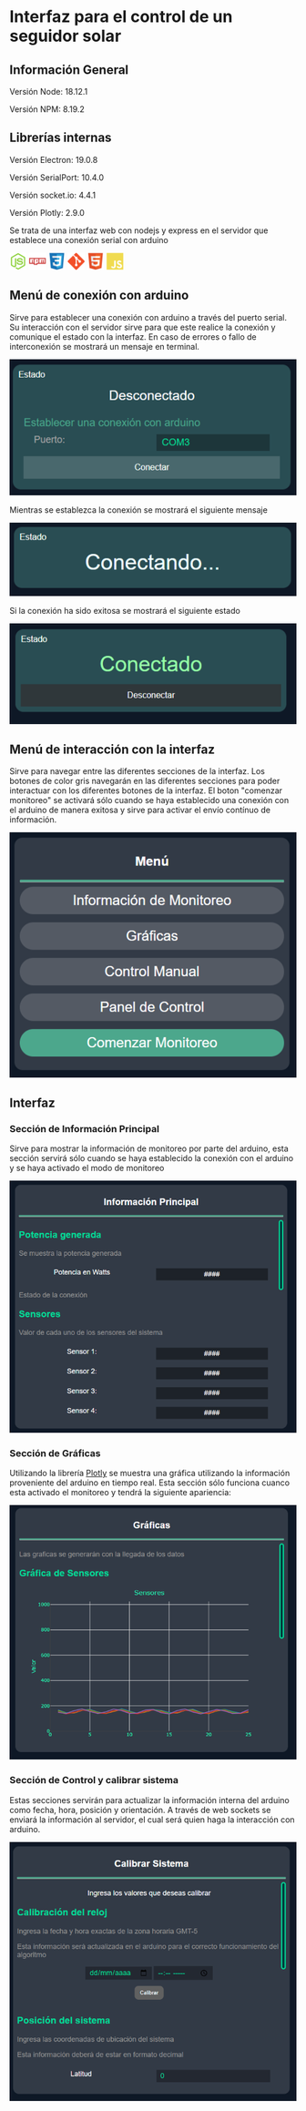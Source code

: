 # Interfaz para el control de un seguidor solar

## Información General

Versión Node: 18.12.1

Versión NPM: 8.19.2

## Librerías internas

Versión Electron: 19.0.8

Versión SerialPort: 10.4.0

Versión socket.io: 4.4.1

Versión Plotly: 2.9.0

Se trata de una interfaz web con nodejs y express en el servidor que establece una conexión serial con arduino

<p>
  <img src="https://raw.githubusercontent.com/devicons/devicon/c7d326b6009e60442abc35fa45706d6f30ee4c8e/icons/nodejs/nodejs-original.svg" alt="NodeJS" height=30/>
  <img src="https://raw.githubusercontent.com/devicons/devicon/c7d326b6009e60442abc35fa45706d6f30ee4c8e/icons/npm/npm-original-wordmark.svg" alt="npm" height=30/>
  <img src="https://raw.githubusercontent.com/devicons/devicon/c7d326b6009e60442abc35fa45706d6f30ee4c8e/icons/css3/css3-original.svg" alt="CSS3" height=30/>
  <img src="https://raw.githubusercontent.com/devicons/devicon/c7d326b6009e60442abc35fa45706d6f30ee4c8e/icons/git/git-original.svg" alt="Git" height=30/>
  <img src="https://raw.githubusercontent.com/devicons/devicon/c7d326b6009e60442abc35fa45706d6f30ee4c8e/icons/html5/html5-original.svg" alt="HTML5" height=30/>
  <img src="https://raw.githubusercontent.com/devicons/devicon/c7d326b6009e60442abc35fa45706d6f30ee4c8e/icons/javascript/javascript-plain.svg" alt="JavaScript" height=30/>
</p>

## Menú de conexión con arduino

Sirve para establecer una conexión con arduino a través del puerto serial. Su interacción con el servidor sirve para que este realice la conexión y comunique el estado con la interfaz.
En caso de errores o fallo de interconexión se mostrará un mensaje en terminal.

![Imagen1](https://github.com/lalodsi/ControladorPosicionSolar/blob/master/apps/UI/description/estado1.PNG)

Mientras se establezca la conexión se mostrará el siguiente mensaje

![Imagen2](https://github.com/lalodsi/ControladorPosicionSolar/blob/master/apps/UI/description/estado2.PNG)

Si la conexión ha sido exitosa se mostrará el siguiente estado

![Imagen3](https://github.com/lalodsi/ControladorPosicionSolar/blob/master/apps/UI/description/estado3.PNG)

## Menú de interacción con la interfaz

Sirve para navegar entre las diferentes secciones de la interfaz.
Los botones de color gris navegarán en las diferentes secciones para poder interactuar con los diferentes botones de la interfaz.
El boton "comenzar monitoreo" se activará sólo cuando se haya establecido una conexión con el arduino de manera exitosa y sirve para activar el envío contínuo de información.

![Imagen4](https://github.com/lalodsi/ControladorPosicionSolar/blob/master/apps/UI/description/menu.PNG)

## Interfaz

### Sección de Información Principal

Sirve para mostrar la información de monitoreo por parte del arduino, esta sección servirá sólo cuando se haya establecido la conexión con el arduino y se haya activado el modo de monitoreo

![Imagen5](https://github.com/lalodsi/ControladorPosicionSolar/blob/master/apps/UI/description/principal1.PNG)

### Sección de Gráficas

Utilizando la librería [Plotly](https://plotly.com/javascript/3d-charts/) se muestra una gráfica utilizando la información proveniente del arduino en tiempo real.
Esta sección sólo funciona cuanco esta activado el monitoreo y tendrá la siguiente apariencia:

![Imagen6](https://github.com/lalodsi/ControladorPosicionSolar/blob/master/apps/UI/description/principal2.PNG)

### Sección de Control y calibrar sistema

Estas secciones servirán para actualizar la información interna del arduino como fecha, hora, posición y orientación.
A través de web sockets se enviará la información al servidor, el cual será quien haga la interacción con arduino.

![Imagen7](https://github.com/lalodsi/ControladorPosicionSolar/blob/master/apps/UI/description/principal3.PNG)
